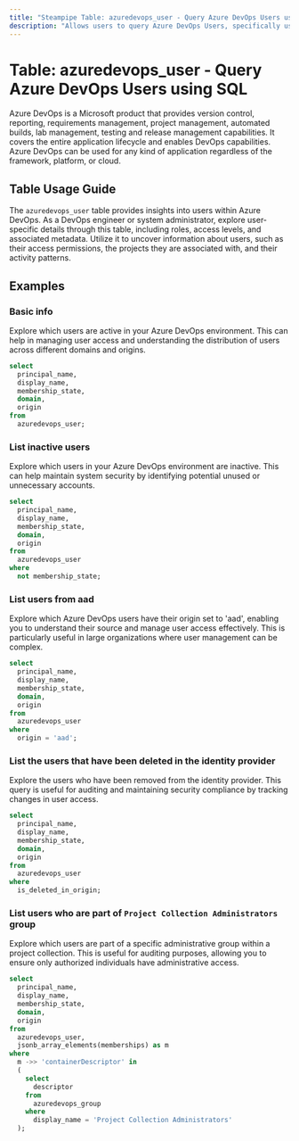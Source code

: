 ```yaml
---
title: "Steampipe Table: azuredevops_user - Query Azure DevOps Users using SQL"
description: "Allows users to query Azure DevOps Users, specifically user details, providing insights into user roles, access, and permissions."
---
```


# Table: azuredevops_user - Query Azure DevOps Users using SQL

Azure DevOps is a Microsoft product that provides version control, reporting, requirements management, project management, automated builds, lab management, testing and release management capabilities. It covers the entire application lifecycle and enables DevOps capabilities. Azure DevOps can be used for any kind of application regardless of the framework, platform, or cloud.

## Table Usage Guide

The `azuredevops_user` table provides insights into users within Azure DevOps. As a DevOps engineer or system administrator, explore user-specific details through this table, including roles, access levels, and associated metadata. Utilize it to uncover information about users, such as their access permissions, the projects they are associated with, and their activity patterns.

## Examples

### Basic info
Explore which users are active in your Azure DevOps environment. This can help in managing user access and understanding the distribution of users across different domains and origins.

```sql
select
  principal_name,
  display_name,
  membership_state,
  domain,
  origin
from
  azuredevops_user;
```

### List inactive users
Explore which users in your Azure DevOps environment are inactive. This can help maintain system security by identifying potential unused or unnecessary accounts.

```sql
select
  principal_name,
  display_name,
  membership_state,
  domain,
  origin
from
  azuredevops_user
where
  not membership_state;
```

### List users from aad
Explore which Azure DevOps users have their origin set to 'aad', enabling you to understand their source and manage user access effectively. This is particularly useful in large organizations where user management can be complex.

```sql
select
  principal_name,
  display_name,
  membership_state,
  domain,
  origin
from
  azuredevops_user
where
  origin = 'aad';
```

### List the users that have been deleted in the identity provider
Explore the users who have been removed from the identity provider. This query is useful for auditing and maintaining security compliance by tracking changes in user access.

```sql
select
  principal_name,
  display_name,
  membership_state,
  domain,
  origin
from
  azuredevops_user
where
  is_deleted_in_origin;
```

### List users who are part of `Project Collection Administrators` group
Explore which users are part of a specific administrative group within a project collection. This is useful for auditing purposes, allowing you to ensure only authorized individuals have administrative access.

```sql
select
  principal_name,
  display_name,
  membership_state,
  domain,
  origin
from
  azuredevops_user,
  jsonb_array_elements(memberships) as m
where
  m ->> 'containerDescriptor' in
  (
    select
      descriptor
    from
      azuredevops_group
    where
      display_name = 'Project Collection Administrators'
  );
```